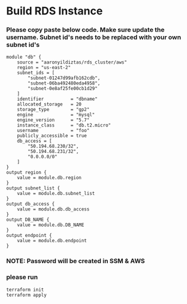 # Build RDS Instance
### Please copy paste below code. Make sure update the username. Subnet id's needs to be replaced with your own subnet id's
```
module "db" {
    source = "aaronyildiztas/rds_cluster/aws"
    region = "us-east-2"
    subnet_ids = [
        "subnet-01247d99afb162cdb",
        "subnet-06ba492480eda4958",
        "subnet-0e8af25fe00cb1d29"
    ]
    identifier          = "dbname"
    allocated_storage   = 20
    storage_type        = "gp2"
    engine              = "mysql"
    engine_version      = "5.7"
    instance_class      = "db.t2.micro"
    username            = "foo"
    publicly_accessible = true
    db_access = [
        "50.194.68.230/32",
        "50.194.68.231/32",
        "0.0.0.0/0"
    ]
}
output region {
	value = module.db.region
}
output subnet_list {
	value = module.db.subnet_list
}
output db_access {
	value = module.db.db_access
}
output DB_NAME {
	value = module.db.DB_NAME
}
output endpoint {
	value = module.db.endpoint
}

```
### NOTE:  Password will be created in SSM & AWS

### please run
```
terraform init
terraform apply
```